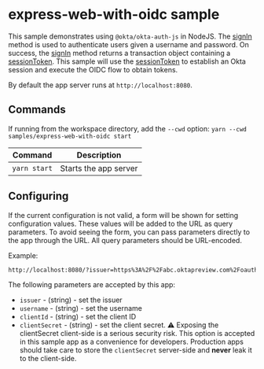 [sessionToken]: https://developer.okta.com/docs/reference/api/sessions/#session-token
[signIn]: https://github.com/okta/okta-auth-js#signinoptions

# express-web-with-oidc sample

This sample demonstrates using `@okta/okta-auth-js` in NodeJS. The [signIn][signIn] method is used to authenticate users given a username and password. On success, the [signIn][signIn] method returns a transaction object containing a [sessionToken][sessionToken]. This sample will use the [sessionToken][sessionToken] to establish an Okta session and execute the OIDC flow to obtain tokens. 

By default the app server runs at `http://localhost:8080`.

## Commands

If running from the workspace directory, add the `--cwd` option: `yarn --cwd samples/express-web-with-oidc start`

| Command               | Description                    |
| --------------------- | ------------------------------ |
| `yarn start`          | Starts the app server |

## Configuring

If the current configuration is not valid, a form will be shown for setting configuration values. These values will be added to the URL as query parameters. To avoid seeing the form, you can pass parameters directly to the app through the URL. All query parameters should be URL-encoded.

Example:

```html
http://localhost:8080/?issuer=https%3A%2F%2Fabc.oktapreview.com%2Foauth2%2Fdefault
```

The following parameters are accepted by this app:

* `issuer` - (string) - set the issuer
* `username` - (string) - set the username
* `clientId` - (string) - set the client ID
* `clientSecret` - (string) - set the client secret. :warning: Exposing the clientSecret client-side is a serious security risk. This option is accepted in this sample app as a convenience for developers. Production apps should take care to store the `clientSecret` server-side and **never** leak it to the client-side.
